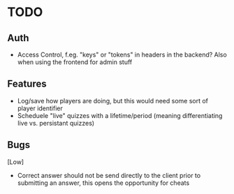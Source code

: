 # TODO

## Auth
- Access Control, f.eg. "keys" or "tokens" in headers in the backend? Also when using the frontend for admin stuff

## Features
- Log/save how players are doing, but this would need some sort of player identifier
- Scheduele "live" quizzes with a lifetime/period (meaning differentiating live vs. persistant quizzes)



## Bugs
[Low]
- Correct answer should not be send directly to the client prior to submitting an answer, this opens the opportunity for cheats
